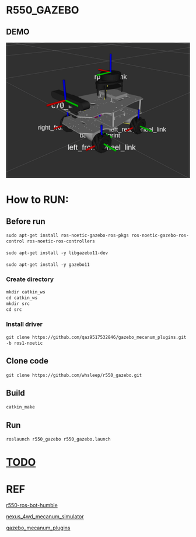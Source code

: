 # R550_GAZEBO
## DEMO

![Rviz](https://github.com/whsleep/r550_gazebo/blob/main/picture/rviz.png)

# How to RUN:
## Before run

```shell
sudo apt-get install ros-noetic-gazebo-ros-pkgs ros-noetic-gazebo-ros-control ros-noetic-ros-controllers

sudo apt-get install -y libgazebo11-dev

sudo apt-get install -y gazebo11
```

### Create directory
```shell
mkdir catkin_ws
cd catkin_ws
mkdir src
cd src
```

### Install driver
```shell
git clone https://github.com/qaz9517532846/gazebo_mecanum_plugins.git -b ros1-noetic
```

## Clone code
```shell
git clone https://github.com/whsleep/r550_gazebo.git
```
## Build
```shell
catkin_make
```
## Run
```shell
roslaunch r550_gazebo r550_gazebo.launch
```
# [TODO](https://github.com/whsleep/r550_gazebo/blob/main/question.md)
# REF
[r550-ros-bot-humble](https://github.com/910514/r550-ros-bot-humble)

[nexus_4wd_mecanum_simulator](https://github.com/RBinsonB/nexus_4wd_mecanum_simulator)

[gazebo_mecanum_plugins](https://github.com/qaz9517532846/gazebo_mecanum_plugins/tree/ros1-noetic)